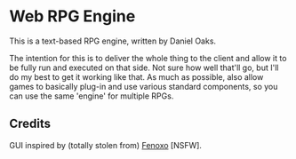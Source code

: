 # Web RPG Engine
This is a text-based RPG engine, written by Daniel Oaks.

The intention for this is to deliver the whole thing to the client and allow it to be fully run and executed on that side. Not sure how well that'll go, but I'll do my best to get it working like that. As much as possible, also allow games to basically plug-in and use various standard components, so you can use the same 'engine' for multiple RPGs.


## Credits

GUI inspired by (totally stolen from) [Fenoxo](https://www.fenoxo.com) \[NSFW\].
